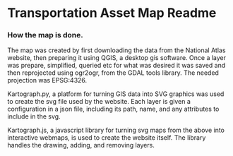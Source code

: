 # Transportation Asset Map Readme

### How the map is done.

The map was created by first downloading the data from the National Atlas website, then preparing it using QGIS, a desktop gis software. Once a layer was prepare, simplified, queried etc for what was desired it was saved and then reprojected using ogr2ogr, from the GDAL tools library. The needed projection was EPSG:4326.

Kartograph.py, a platform for turning GIS data into SVG graphics was used to create the svg file used by the website. Each layer is given a configuration in a json file, including its path, name, and any attributes to include in the svg. 

Kartograph.js, a javascript library for turning svg maps from the above into interactive webmaps, is used to create the website itself. The library handles the drawing, adding, and removing layers. 
